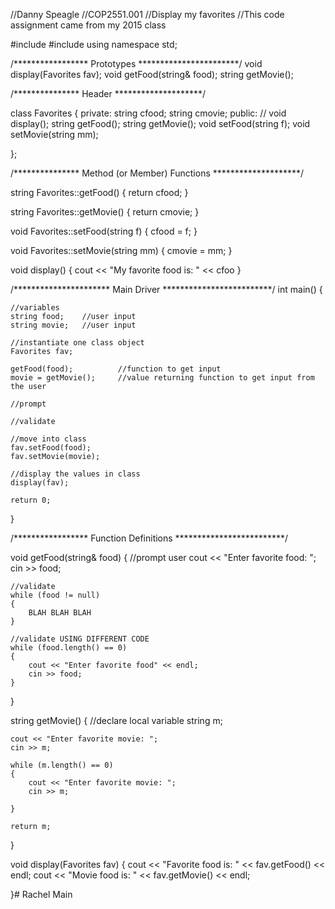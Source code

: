 //Danny Speagle
//COP2551.001
//Display my favorites
//This code assignment came from my 2015 class

#include<iostream>
#include<string>
using namespace std;

/***************** Prototypes ***********************/
void display(Favorites fav);
void getFood(string& food);
string getMovie();

/*************** Header ********************/

class Favorites
{
private:
	string cfood;
	string cmovie;
public:
//	void display();
	string getFood();
	string getMovie();
	void setFood(string f);
	void setMovie(string mm);

};

/*************** Method (or Member) Functions ********************/

string Favorites::getFood()
{
	return cfood;
}

string Favorites::getMovie()
{
	return cmovie;
}

void Favorites::setFood(string f)
{
	cfood = f;
}

void Favorites::setMovie(string mm)
{
	cmovie = mm;
}

void display()
{
	cout << "My favorite food is: " << cfoo
}


/********************** Main Driver *************************/
int main()
{

	//variables
	string food;	//user input
	string movie;	//user input

	//instantiate one class object
	Favorites fav;

	getFood(food);			//function to get input
	movie = getMovie();		//value returning function to get input from the user

	//prompt
	
	//validate

	//move into class
	fav.setFood(food);
	fav.setMovie(movie);

	//display the values in class
	display(fav);

	return 0;
}

/***************** Function Definitions *************************/

void getFood(string& food)
{
	//prompt user
	cout << "Enter favorite food: ";
	cin >> food;

	//validate
	while (food != null)
	{
		BLAH BLAH BLAH
	}

	//validate USING DIFFERENT CODE
	while (food.length() == 0)
	{
		cout << "Enter favorite food" << endl;
		cin >> food;
	}
}

string getMovie()
{
	//declare local variable
	string m;

	cout << "Enter favorite movie: ";
	cin >> m;

	while (m.length() == 0)
	{
		cout << "Enter favorite movie: ";
		cin >> m;

	}

	return m;
}

void display(Favorites fav)
{
	cout << "Favorite food is: " << fav.getFood() << endl;
	cout << "Movie food is: " << fav.getMovie() << endl;

}# Rachel
Main
